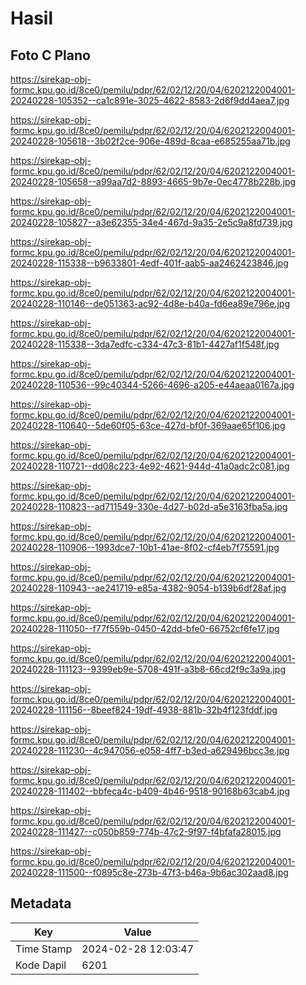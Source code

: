 # Hasil

## Foto C Plano

https://sirekap-obj-formc.kpu.go.id/8ce0/pemilu/pdpr/62/02/12/20/04/6202122004001-20240228-105352--ca1c891e-3025-4622-8583-2d6f9dd4aea7.jpg

https://sirekap-obj-formc.kpu.go.id/8ce0/pemilu/pdpr/62/02/12/20/04/6202122004001-20240228-105618--3b02f2ce-906e-489d-8caa-e685255aa71b.jpg

https://sirekap-obj-formc.kpu.go.id/8ce0/pemilu/pdpr/62/02/12/20/04/6202122004001-20240228-105658--a99aa7d2-8893-4665-9b7e-0ec4778b228b.jpg

https://sirekap-obj-formc.kpu.go.id/8ce0/pemilu/pdpr/62/02/12/20/04/6202122004001-20240228-105827--a3e62355-34e4-467d-9a35-2e5c9a8fd739.jpg

https://sirekap-obj-formc.kpu.go.id/8ce0/pemilu/pdpr/62/02/12/20/04/6202122004001-20240228-115338--b9633801-4edf-401f-aab5-aa2462423846.jpg

https://sirekap-obj-formc.kpu.go.id/8ce0/pemilu/pdpr/62/02/12/20/04/6202122004001-20240228-110146--de051363-ac92-4d8e-b40a-fd6ea89e796e.jpg

https://sirekap-obj-formc.kpu.go.id/8ce0/pemilu/pdpr/62/02/12/20/04/6202122004001-20240228-115338--3da7edfc-c334-47c3-81b1-4427af1f548f.jpg

https://sirekap-obj-formc.kpu.go.id/8ce0/pemilu/pdpr/62/02/12/20/04/6202122004001-20240228-110536--99c40344-5266-4696-a205-e44aeaa0167a.jpg

https://sirekap-obj-formc.kpu.go.id/8ce0/pemilu/pdpr/62/02/12/20/04/6202122004001-20240228-110640--5de60f05-63ce-427d-bf0f-369aae65f106.jpg

https://sirekap-obj-formc.kpu.go.id/8ce0/pemilu/pdpr/62/02/12/20/04/6202122004001-20240228-110721--dd08c223-4e92-4621-944d-41a0adc2c081.jpg

https://sirekap-obj-formc.kpu.go.id/8ce0/pemilu/pdpr/62/02/12/20/04/6202122004001-20240228-110823--ad711549-330e-4d27-b02d-a5e3163fba5a.jpg

https://sirekap-obj-formc.kpu.go.id/8ce0/pemilu/pdpr/62/02/12/20/04/6202122004001-20240228-110906--1993dce7-10b1-41ae-8f02-cf4eb7f75591.jpg

https://sirekap-obj-formc.kpu.go.id/8ce0/pemilu/pdpr/62/02/12/20/04/6202122004001-20240228-110943--ae241719-e85a-4382-9054-b139b6df28af.jpg

https://sirekap-obj-formc.kpu.go.id/8ce0/pemilu/pdpr/62/02/12/20/04/6202122004001-20240228-111050--f77f559b-0450-42dd-bfe0-66752cf6fe17.jpg

https://sirekap-obj-formc.kpu.go.id/8ce0/pemilu/pdpr/62/02/12/20/04/6202122004001-20240228-111123--9399eb9e-5708-491f-a3b8-66cd2f9c3a9a.jpg

https://sirekap-obj-formc.kpu.go.id/8ce0/pemilu/pdpr/62/02/12/20/04/6202122004001-20240228-111156--8beef824-19df-4938-881b-32b4f123fddf.jpg

https://sirekap-obj-formc.kpu.go.id/8ce0/pemilu/pdpr/62/02/12/20/04/6202122004001-20240228-111230--4c947056-e058-4ff7-b3ed-a629496bcc3e.jpg

https://sirekap-obj-formc.kpu.go.id/8ce0/pemilu/pdpr/62/02/12/20/04/6202122004001-20240228-111402--bbfeca4c-b409-4b46-9518-90168b63cab4.jpg

https://sirekap-obj-formc.kpu.go.id/8ce0/pemilu/pdpr/62/02/12/20/04/6202122004001-20240228-111427--c050b859-774b-47c2-9f97-f4bfafa28015.jpg

https://sirekap-obj-formc.kpu.go.id/8ce0/pemilu/pdpr/62/02/12/20/04/6202122004001-20240228-111500--f0895c8e-273b-47f3-b46a-9b6ac302aad8.jpg


## Metadata

| Key        | Value               |
| ---------- | ------------------- |
| Time Stamp | 2024-02-28 12:03:47 |
| Kode Dapil | 6201                |



